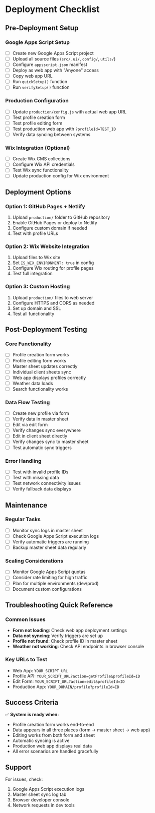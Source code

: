 # Deployment Checklist

## Pre-Deployment Setup

### Google Apps Script Setup
- [ ] Create new Google Apps Script project
- [ ] Upload all source files (`src/`, `ui/`, `config/`, `utils/`)
- [ ] Configure `appsscript.json` manifest
- [ ] Deploy as web app with "Anyone" access
- [ ] Copy web app URL
- [ ] Run `quickSetup()` function
- [ ] Run `verifySetup()` function

### Production Configuration
- [ ] Update `production/config.js` with actual web app URL
- [ ] Test profile creation form
- [ ] Test profile editing form  
- [ ] Test production web app with `?profileId=TEST_ID`
- [ ] Verify data syncing between systems

### Wix Integration (Optional)
- [ ] Create Wix CMS collections
- [ ] Configure Wix API credentials
- [ ] Test Wix sync functionality
- [ ] Update production config for Wix environment

## Deployment Options

### Option 1: GitHub Pages + Netlify
1. Upload `production/` folder to GitHub repository
2. Enable GitHub Pages or deploy to Netlify
3. Configure custom domain if needed
4. Test with profile URLs

### Option 2: Wix Website Integration
1. Upload files to Wix site
2. Set `IS_WIX_ENVIRONMENT: true` in config
3. Configure Wix routing for profile pages
4. Test full integration

### Option 3: Custom Hosting
1. Upload `production/` files to web server
2. Configure HTTPS and CORS as needed
3. Set up domain and SSL
4. Test all functionality

## Post-Deployment Testing

### Core Functionality
- [ ] Profile creation form works
- [ ] Profile editing form works
- [ ] Master sheet updates correctly
- [ ] Individual client sheets sync
- [ ] Web app displays profiles correctly
- [ ] Weather data loads
- [ ] Search functionality works

### Data Flow Testing
- [ ] Create new profile via form
- [ ] Verify data in master sheet
- [ ] Edit via edit form
- [ ] Verify changes sync everywhere
- [ ] Edit in client sheet directly  
- [ ] Verify changes sync to master sheet
- [ ] Test automatic sync triggers

### Error Handling
- [ ] Test with invalid profile IDs
- [ ] Test with missing data
- [ ] Test network connectivity issues
- [ ] Verify fallback data displays

## Maintenance

### Regular Tasks
- [ ] Monitor sync logs in master sheet
- [ ] Check Google Apps Script execution logs
- [ ] Verify automatic triggers are running
- [ ] Backup master sheet data regularly

### Scaling Considerations
- [ ] Monitor Google Apps Script quotas
- [ ] Consider rate limiting for high traffic
- [ ] Plan for multiple environments (dev/prod)
- [ ] Document custom configurations

## Troubleshooting Quick Reference

### Common Issues
- **Form not loading**: Check web app deployment settings
- **Data not syncing**: Verify triggers are set up
- **Profile not found**: Check profile ID in master sheet
- **Weather not working**: Check API endpoints in browser console

### Key URLs to Test
- Web App: `YOUR_SCRIPT_URL`
- Profile API: `YOUR_SCRIPT_URL?action=getProfile&profileId=ID`
- Edit Form: `YOUR_SCRIPT_URL?action=edit&profileId=ID`
- Production App: `YOUR_DOMAIN/profile?profileId=ID`

## Success Criteria

✅ **System is ready when:**
- Profile creation form works end-to-end
- Data appears in all three places (form → master sheet → web app)
- Editing works from both form and sheet
- Automatic syncing is active
- Production web app displays real data
- All error scenarios are handled gracefully

## Support

For issues, check:
1. Google Apps Script execution logs
2. Master sheet sync log tab
3. Browser developer console
4. Network requests in dev tools
